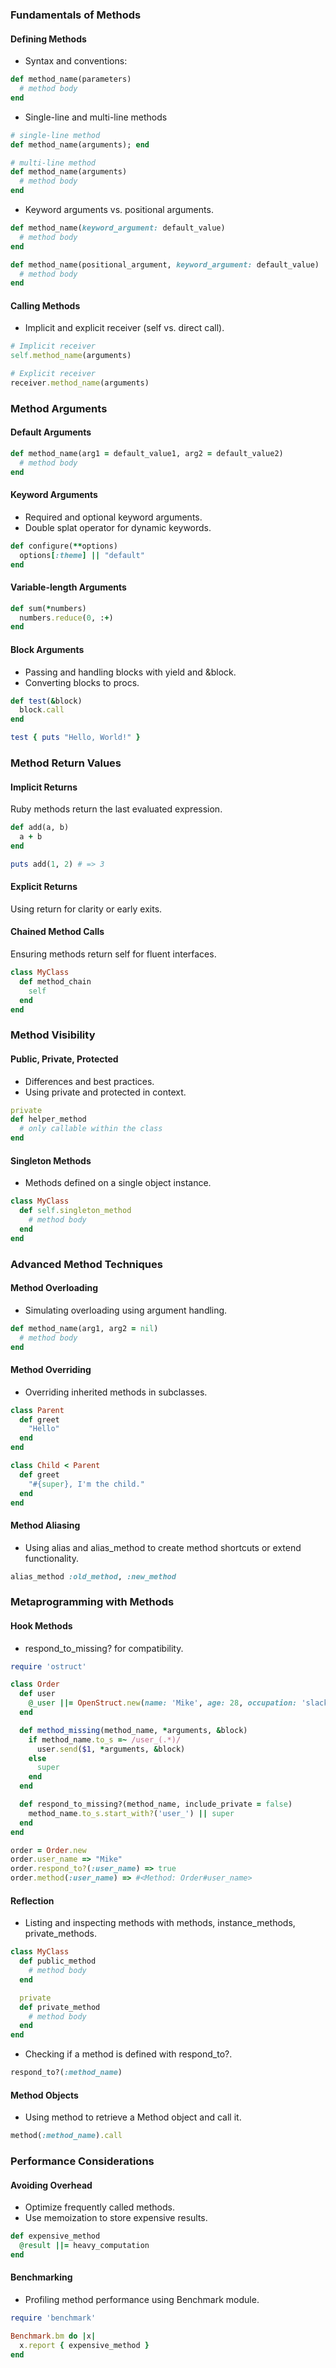 ### Fundamentals of Methods
#### Defining Methods
- Syntax and conventions:
```ruby
def method_name(parameters)
  # method body
end
```

- Single-line and multi-line methods
```ruby
# single-line method
def method_name(arguments); end

# multi-line method
def method_name(arguments)
  # method body
end
```

- Keyword arguments vs. positional arguments.
```ruby
def method_name(keyword_argument: default_value)
  # method body
end

def method_name(positional_argument, keyword_argument: default_value)
  # method body
end
```

#### Calling Methods
- Implicit and explicit receiver (self vs. direct call).
```ruby
# Implicit receiver
self.method_name(arguments)

# Explicit receiver
receiver.method_name(arguments)
```

### Method Arguments
#### Default Arguments
```ruby
def method_name(arg1 = default_value1, arg2 = default_value2)
  # method body
end
```

#### Keyword Arguments
- Required and optional keyword arguments.
- Double splat operator for dynamic keywords.
```ruby
def configure(**options)
  options[:theme] || "default"
end
```

#### Variable-length Arguments
```ruby
def sum(*numbers)
  numbers.reduce(0, :+)
end
```

#### Block Arguments
- Passing and handling blocks with yield and &block.
- Converting blocks to procs.
```ruby
def test(&block)
  block.call
end

test { puts "Hello, World!" }
```

### Method Return Values
#### Implicit Returns
Ruby methods return the last evaluated expression.
```ruby
def add(a, b)
  a + b
end

puts add(1, 2) # => 3
```

#### Explicit Returns
Using return for clarity or early exits.

#### Chained Method Calls
Ensuring methods return self for fluent interfaces.
```ruby
class MyClass
  def method_chain
    self
  end
end
```

### Method Visibility
#### Public, Private, Protected
- Differences and best practices.
- Using private and protected in context.
```ruby
private
def helper_method
  # only callable within the class
end
```

#### Singleton Methods
- Methods defined on a single object instance.
```ruby
class MyClass
  def self.singleton_method
    # method body
  end
end
```

### Advanced Method Techniques
#### Method Overloading
- Simulating overloading using argument handling.
```ruby
def method_name(arg1, arg2 = nil)
  # method body
end
```

#### Method Overriding
- Overriding inherited methods in subclasses.
```ruby
class Parent
  def greet
    "Hello"
  end
end

class Child < Parent
  def greet
    "#{super}, I'm the child."
  end
end
```

#### Method Aliasing
- Using alias and alias_method to create method shortcuts or extend functionality.
```ruby
alias_method :old_method, :new_method
```

### Metaprogramming with Methods
#### Hook Methods
- respond_to_missing? for compatibility.
```ruby
require 'ostruct'

class Order
  def user
    @_user ||= OpenStruct.new(name: 'Mike', age: 28, occupation: 'slacker')
  end

  def method_missing(method_name, *arguments, &block)
    if method_name.to_s =~ /user_(.*)/
      user.send($1, *arguments, &block)
    else
      super
    end
  end

  def respond_to_missing?(method_name, include_private = false)
    method_name.to_s.start_with?('user_') || super
  end
end

order = Order.new
order.user_name => "Mike"
order.respond_to?(:user_name) => true
order.method(:user_name) => #<Method: Order#user_name>
```

#### Reflection
- Listing and inspecting methods with methods, instance_methods, private_methods.
```ruby
class MyClass
  def public_method
    # method body
  end

  private
  def private_method
    # method body
  end
end
```

- Checking if a method is defined with respond_to?.
```ruby
respond_to?(:method_name)
```

#### Method Objects
- Using method to retrieve a Method object and call it.
```ruby
method(:method_name).call
```

### Performance Considerations
#### Avoiding Overhead
- Optimize frequently called methods.
- Use memoization to store expensive results.
```ruby
def expensive_method
  @result ||= heavy_computation
end
```

#### Benchmarking
- Profiling method performance using Benchmark module.
```ruby
require 'benchmark'

Benchmark.bm do |x|
  x.report { expensive_method }
end
```

